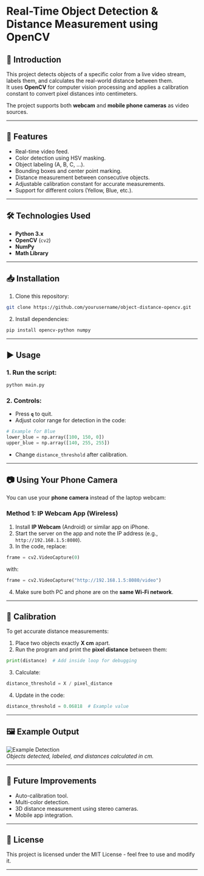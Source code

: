 # Real-Time Object Detection & Distance Measurement using OpenCV

## 📌 Introduction
This project detects objects of a specific color from a live video stream, labels them, and calculates the real-world distance between them.  
It uses **OpenCV** for computer vision processing and applies a calibration constant to convert pixel distances into centimeters.

The project supports both **webcam** and **mobile phone cameras** as video sources.

---

## 🚀 Features
- Real-time video feed.
- Color detection using HSV masking.
- Object labeling (A, B, C, ...).
- Bounding boxes and center point marking.
- Distance measurement between consecutive objects.
- Adjustable calibration constant for accurate measurements.
- Support for different colors (Yellow, Blue, etc.).

---

## 🛠️ Technologies Used
- **Python 3.x**
- **OpenCV** (`cv2`)
- **NumPy**
- **Math Library**

---

## 📥 Installation
1. Clone this repository:
```bash
git clone https://github.com/yourusername/object-distance-opencv.git
```

2. Install dependencies:
```bash
pip install opencv-python numpy
```

---

## ▶️ Usage
### 1. Run the script:
```bash
python main.py
```

### 2. Controls:
- Press **`q`** to quit.
- Adjust color range for detection in the code:
```python
# Example for Blue
lower_blue = np.array([100, 150, 0])
upper_blue = np.array([140, 255, 255])
```
- Change `distance_threshold` after calibration.

---

## 📷 Using Your Phone Camera
You can use your **phone camera** instead of the laptop webcam:

### Method 1: IP Webcam App (Wireless)
1. Install **IP Webcam** (Android) or similar app on iPhone.
2. Start the server on the app and note the IP address (e.g., `http://192.168.1.5:8080`).
3. In the code, replace:
```python
frame = cv2.VideoCapture(0)
```
with:
```python
frame = cv2.VideoCapture("http://192.168.1.5:8080/video")
```
4. Make sure both PC and phone are on the **same Wi-Fi network**.

---

## 📏 Calibration
To get accurate distance measurements:
1. Place two objects exactly **X cm** apart.
2. Run the program and print the **pixel distance** between them:
```python
print(distance)  # Add inside loop for debugging
```
3. Calculate:
```python
distance_threshold = X / pixel_distance
```
4. Update in the code:
```python
distance_threshold = 0.06818  # Example value
```

---

## 🖼️ Example Output
![Example Detection](example_output.jpg)  
*Objects detected, labeled, and distances calculated in cm.*

---

## 📌 Future Improvements
- Auto-calibration tool.
- Multi-color detection.
- 3D distance measurement using stereo cameras.
- Mobile app integration.

---

## 📝 License
This project is licensed under the MIT License - feel free to use and modify it.

---
